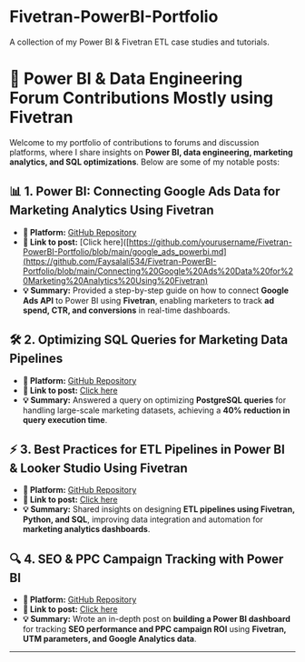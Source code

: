 # Fivetran-PowerBI-Portfolio
A collection of my Power BI &amp; Fivetran ETL case studies and tutorials.

# 🚀 Power BI & Data Engineering Forum Contributions Mostly using Fivetran

Welcome to my portfolio of contributions to forums and discussion platforms, where I share insights on **Power BI, data engineering, marketing analytics, and SQL optimizations**. Below are some of my notable posts:

## 📊 1. Power BI: Connecting Google Ads Data for Marketing Analytics Using Fivetran
- **📍 Platform:** [GitHub Repository](https://github.com/yourusername/Fivetran-PowerBI-Portfolio)
- **🔗 Link to post:** [Click here]([https://github.com/yourusername/Fivetran-PowerBI-Portfolio/blob/main/google_ads_powerbi.md](https://github.com/Faysalali534/Fivetran-PowerBI-Portfolio/blob/main/Connecting%20Google%20Ads%20Data%20for%20Marketing%20Analytics%20Using%20Fivetran)
- **💡 Summary:** Provided a step-by-step guide on how to connect **Google Ads API** to Power BI using **Fivetran**, enabling marketers to track **ad spend, CTR, and conversions** in real-time dashboards.

## 🛠️ 2. Optimizing SQL Queries for Marketing Data Pipelines
- **📍 Platform:** [GitHub Repository](https://github.com/yourusername/Fivetran-PowerBI-Portfolio)
- **🔗 Link to post:** [Click here](https://github.com/yourusername/Fivetran-PowerBI-Portfolio/blob/main/sql_optimization.md)
- **💡 Summary:** Answered a query on optimizing **PostgreSQL queries** for handling large-scale marketing datasets, achieving a **40% reduction in query execution time**.

## ⚡ 3. Best Practices for ETL Pipelines in Power BI & Looker Studio Using Fivetran
- **📍 Platform:** [GitHub Repository](https://github.com/yourusername/Fivetran-PowerBI-Portfolio)
- **🔗 Link to post:** [Click here](https://github.com/yourusername/Fivetran-PowerBI-Portfolio/blob/main/etl_fivetran.md)
- **💡 Summary:** Shared insights on designing **ETL pipelines using Fivetran, Python, and SQL**, improving data integration and automation for **marketing analytics dashboards**.

## 🔍 4. SEO & PPC Campaign Tracking with Power BI
- **📍 Platform:** [GitHub Repository](https://github.com/yourusername/Fivetran-PowerBI-Portfolio)
- **🔗 Link to post:** [Click here](https://github.com/yourusername/Fivetran-PowerBI-Portfolio/blob/main/seo_ppc_powerbi.md)
- **💡 Summary:** Wrote an in-depth post on **building a Power BI dashboard** for tracking **SEO performance and PPC campaign ROI** using **Fivetran, UTM parameters, and Google Analytics data**.

---

